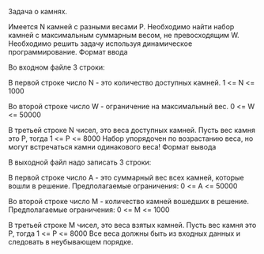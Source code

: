 

Задача о камнях.

Имеется N камней с разными весами P. Необходимо найти набор камней с максимальным суммарным весом, не превосходящим W.
Необходимо решить задачу используя динамическое программирование.
Формат ввода

Во входном файле 3 строки:

В первой строке число N - это количество доступных камней.
1 <= N <= 1000

Во второй строке число W - ограничение на максимальный вес.
0 <= W <= 50000

В третьей строке N чисел, это веса доступных камней.
Пусть вес камня это P, тогда 1 <= P <= 8000
Набор упорядочен по возрастанию веса, но могут встречаться камни одинакового веса!
Формат вывода

В выходной файл надо записать 3 строки:

В первой строке число A - это суммарный вес всех камней, которые вошли в решение.
Предполагаемые ограничения: 0 <= A <= 50000

Во второй строке число M - количество камней вошедших в решение.
Предполагаемые ограничения: 0 <= M <= 1000

В третьей строке M чисел, это веса взятых камней.
Пусть вес камня это P, тогда 1 <= P <= 8000
Все веса должны быть из входных данных и следовать в неубывающем порядке. 